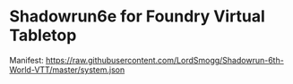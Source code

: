 # Shadowrun6e for Foundry Virtual Tabletop
Manifest: https://raw.githubusercontent.com/LordSmogg/Shadowrun-6th-World-VTT/master/system.json
